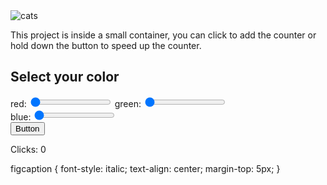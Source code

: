 <!DOCTYPE html>
<html lang="en">
<head>
    <meta charset="UTF-8">
    <meta name="viewport" content="width=device-width, initial-scale=1.0">
    <title>Document</title>
</head>
<body>
    <div class="container">
      <img src="https://i.pinimg.com/736x/33/82/09/33820944e9275c1d00de1c455de3ac6a.jpg" alt="cats"/>
      <p class="instruction">
        This project is inside a small container, you can click to add the 
        counter or hold down the button to speed up the counter.
      </p>
      <h2 id="h22">Select your color <span id="colorOutput"></span></h2>
      <label>red:</label>
      <input type="range" id="rangeRed" value="0" max="225" />
       <label>green:</label>
       <input type="range" id="rangeGreen" value="0" max="225" />
       <br />
       <label>blue:</label>
       <input type="range" id="rangeBlue" value="0" max="225" />
       <br /> 
       <button class="large red button">Button</button>
       <p>Clicks: <span id="clicks">0</span></p>
    </div>
    <script src="script.js"></script>
    <link rel="stylesheet" href="styles.css">
</body>
</html>


figcaption {
  font-style: italic;
  text-align: center;
  margin-top: 5px;
}
